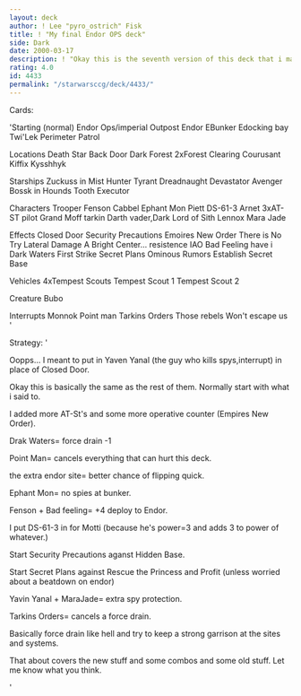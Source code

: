 ```yaml
---
layout: deck
author: ! Lee "pyro_ostrich" Fisk
title: ! "My final Endor OPS deck"
side: Dark
date: 2000-03-17
description: ! "Okay this is the seventh version of this deck that i made.  it looks like the best so far."
rating: 4.0
id: 4433
permalink: "/starwarsccg/deck/4433/"
---
```

Cards: 

'Starting (normal)
Endor Ops/imperial Outpost
Endor
EBunker
Edocking bay
Twi'Lek
Perimeter Patrol

Locations
Death Star
Back Door
Dark Forest
2xForest Clearing
Courusant
Kiffix
Kysshhyk

Starships
Zuckuss in Mist Hunter
Tyrant
Dreadnaught
Devastator
Avenger
Bossk in Hounds Tooth
Executor

Characters
Trooper Fenson
Cabbel
Ephant Mon
Piett
DS-61-3
Arnet
3xAT-ST pilot
Grand Moff tarkin
Darth vader,Dark Lord of Sith
Lennox
Mara Jade

Effects
Closed Door
Security Precautions
Emoires New Order
There is No Try
Lateral Damage
A Bright Center...
resistence
IAO
Bad Feeling have i
Dark Waters
First Strike
Secret Plans
Ominous Rumors
Establish Secret Base

Vehicles
4xTempest Scouts
Tempest Scout 1
Tempest Scout 2

Creature
Bubo

Interrupts
Monnok
Point man
Tarkins Orders
Those rebels Won't escape us '

Strategy: '

Oopps...  I meant to put in Yaven Yanal (the guy who kills spys,interrupt) in place of Closed  Door.




Okay this is basically the same as the rest of them.  Normally start with what i said to.

I added more AT-St's and some more operative counter (Empires New Order).

Drak Waters= force drain -1

Point Man= cancels everything that can hurt this deck.

the extra endor site= better chance of flipping quick.

Ephant Mon= no spies at bunker.

Fenson + Bad feeling= +4 deploy to Endor.

I put DS-61-3 in for Motti (because he's power=3 and adds 3 to power of whatever.)

Start Security Precautions aganst Hidden Base.

Start Secret Plans against Rescue the Princess and Profit (unless worried about a beatdown on endor)

Yavin Yanal + MaraJade= extra spy protection.

Tarkins Orders= cancels a force drain.

Basically force drain like hell and try to keep a strong garrison at the sites and systems.

That about covers the new stuff and some combos and some old stuff.  Let me know what you think.


'
